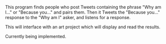This program finds people who post Tweets containing the phrase "Why am I..." or "Because you..." and pairs them. Then it Tweets the "Because you..." response to the "Why am I" asker, and listens for a response.

This will interface with an art project which will display and read the results.

Currently being implemented.